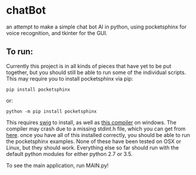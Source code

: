 # chatBot
an attempt to make a simple chat bot AI in python, using pocketsphinx for voice recognition, and tkinter for the GUI.
## To run:
Currently this project is in all kinds of pieces that have yet to be put together, but you should still be able to run some of the individual scripts. This may require you to install pocketsphinx via pip:
```
pip install pocketsphinx
```
or:
```
python -m pip install pocketsphinx
```
This requires [swig](http://www.swig.org) to install, as well as [this compiler](https://www.microsoft.com/en-us/download/details.aspx?id=44266) on windows. The compiler may crash due to a missing stdint.h file, which you can get from [here](https://code.google.com/archive/p/msinttypes/). once you have all of this installed correctly, you should be able to run the pocketsphinx examples. None of these have been tested on OSX or Linux, but they should work.
Everything else so far should run with the default python modules for either python 2.7 or 3.5.

To see the main application, run MAIN.py!
